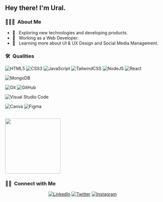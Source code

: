 <h2> Hey there! I'm Ural.</h2>

<h3> 👨🏻‍💻 &nbsp;About Me </h3>

- 🤔 &nbsp; Exploring new technologies and developing products.
- 💼 &nbsp; Working as a Web Developer.
- 🌱 &nbsp; Learning more about UI & UX Design and Social Media Management.

<h3> 🛠 &nbsp;Qualities</h3>

  ![HTML5](https://img.shields.io/badge/html5-%23E34F26.svg?style=for-the-badge&logo=html5&logoColor=white)
  ![CSS3](https://img.shields.io/badge/css3-%231572B6.svg?style=for-the-badge&logo=css3&logoColor=white)
  ![JavaScript](https://img.shields.io/badge/javascript-%23323330.svg?style=for-the-badge&logo=javascript&logoColor=%23F7DF1E)
  ![TailwindCSS](https://img.shields.io/badge/tailwindcss-%2338B2AC.svg?style=for-the-badge&logo=tailwind-css&logoColor=white)
  ![NodeJS](https://img.shields.io/badge/node.js-6DA55F?style=for-the-badge&logo=node.js&logoColor=white)
  ![React](https://img.shields.io/badge/react-%2320232a.svg?style=for-the-badge&logo=react&logoColor=%2361DAFB)

  ![MongoDB](https://img.shields.io/badge/MongoDB-%234ea94b.svg?style=for-the-badge&logo=mongodb&logoColor=white)

  ![Git](https://img.shields.io/badge/git-%23F05033.svg?style=for-the-badge&logo=git&logoColor=white)
  ![GitHub](https://img.shields.io/badge/github-%23121011.svg?style=for-the-badge&logo=github&logoColor=white)

  ![Visual Studio Code](https://img.shields.io/badge/Visual%20Studio%20Code-0078d7.svg?style=for-the-badge&logo=visual-studio-code&logoColor=white)

  ![Canva](https://img.shields.io/badge/Canva-%2300C4CC.svg?style=for-the-badge&logo=Canva&logoColor=white)
  ![Figma](https://img.shields.io/badge/figma-%23F24E1E.svg?style=for-the-badge&logo=figma&logoColor=white)

<br/>

<a href="https://github.com/AVS1508">
  <img height="180em" src="https://github-readme-stats.vercel.app/api?username=larulog&theme=buefy&show_icons=true" />
</a>

<br/>

<h3> 🤝🏻 &nbsp;Connect with Me </h3>

<p align="center">
<a href="https://www.linkedin.com/in/mustafa-ural-korkmaz-941327224/"><img alt="LinkedIn" src="https://img.shields.io/badge/linkedin-%230077B5.svg?style=for-the-badge&logo=linkedin&logoColor=white"></a>
<a href="https://twitter.com/larulog"><img alt="Twitter" src="https://img.shields.io/badge/larulog-%231DA1F2.svg?style=for-the-badge&logo=Twitter&logoColor=white"></a>
<a href="https://instagram.com/larulog"><img alt="Instagram" src="https://img.shields.io/badge/larulog-%23E4405F.svg?style=for-the-badge&logo=Instagram&logoColor=white"></a>
</p>
